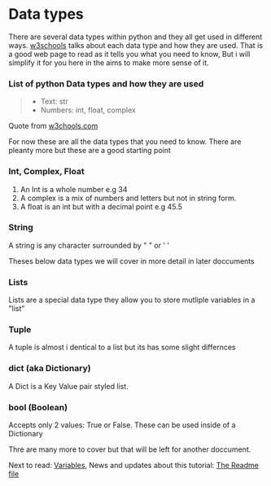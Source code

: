 # Data types

There are several data types within python and they all get used in different ways. [w3schools](https://www.w3schools.com/python/python_datatypes.asp) talks about each data type
and how they are used. That is a good web page to read as it tells you what you need to know, But i will simplify it for you here in the aims to make more sense of it.

### List of python Data types and how they are used
>- Text: str
>- Numbers: int, float, complex

Quote from [w3chools.com](https://www.w3schools.com/python/python_datatypes.asp)

For now these are all the data types that you need to know. There are pleanty more but these are a good starting point

### Int, Complex, Float
1. An Int is a whole number e.g 34 
2. A complex is a mix of numbers and letters but not in string form.
3. A float is an int but with a decimal point e.g 45.5

### String
A string is any character surrounded by " " or ' '

Theses below data types we will cover in more detail in later doccuments

### Lists
Lists are a special data type they allow you to store mutliple variables in a "list"

### Tuple
A tuple is almost i dentical to a list but its has some slight differnces

### dict (aka Dictionary)
A Dict is a Key Value pair styled list. 

### bool (Boolean)
Accepts only 2 values: True or False. These can be used inside of a Dictionary

Thre are many more to cover but that will be left for another doccument.

Next to read: [Variables](5-Variables.md), News and updates about this tutorial: [The Readme file](../README.md)
